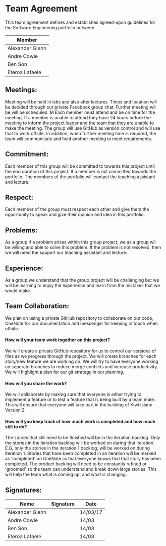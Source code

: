 # Team Agreement 

This team agreement defines and establishes agreed-upon guidelines for the Software Engineering portfolio between. 

| Member |
|---|
| Alexander Glenn |
| Andre Cowie |
| Ben Son |
| Eteroa Lafaele |

## Meetings: 

Meeting will be held in labs and also after lectures. Times and location will be decided through our private Facebook group chat. Further meeting will be will be scheduled. M Each member must attend and be on time for the meeting. If a member is unable to attend they have 24 hours before the meeting to inform the project leader and the team that they are unable to make the meeting. The group will use GitHub as version control  and will use that to work offsite. In addition, when further meeting time is required, the team will communicate and hold another meeting to meet requirements. 

## Commitment:  

Each member of this group will be committed to towards this project until the end duration of this project. If a member is not committed towards the portfolio. The members of the portfolio will contact the teaching assistant and lecture.  

## Respect: 

Each member of the group must respect each other and give them the opportunity to speak and give their opinion and idea in this portfolio.  

## Problems: 

As a group if a problem arises within this group project, we as a group will be willing and able to solve this problem. If the problem is not resolved, then we will need the support our teaching assistant and lecture.  

## Experience: 

As a group we understand that the group project will be challenging but we will be learning to enjoy the experience and learn from the mistakes that we would make.  

## Team Collaboration: 

We plan on using a private GitHub repository to collaborate on our code, OneNote for our documentation and messenger for keeping in touch when offsite. 

#### How will your team work together on this project? 

We will create a private GitHub repository for us to control our versions of files as we progress through the project. We will create branches for each story/new feature we are working on. We will try to have everyone working on seperate branches to reduce merge conflicts and increase productivity. We will highlight a plan for our git strategy in our planning.

#### How will you share the work?

We will collaborate by making sure that everyone is either trying to implement a feature or to test a feature that is being built by a team mate. This will ensure that everyone will take part in the building of Kiwi Island Version 2.

#### How will you keep track of how much work is completed and how much still to do?

The stories that still need to be finished will be in the iteration backlog. Only the stories in the iteration backlog will be worked on during that iteration. E.G, only the stories in the iteration 1 backlog, will be worked on during iteration 1. 
Stories that have been completed in an iteration will be marked as 'completed' on OneNote as that everyone knows that that story has been completed.
The product backlog will need to be constantly refined or 'groomed' so the team can understand and break down large stories. This will help the team what is coming up, and what is changing.

## Signatures:

Name | Signature | Date
--- | --- | ---
Alexander Glenn | | 14/03/17
Andre Cowie | | 14/03
Ben Son | | 14/03
Eteroa Lafaele | | 14/03 
